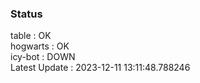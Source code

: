 ### Status


table : OK  
hogwarts : OK  
icy-bot : DOWN  
Latest Update : 2023-12-11 13:11:48.788246

